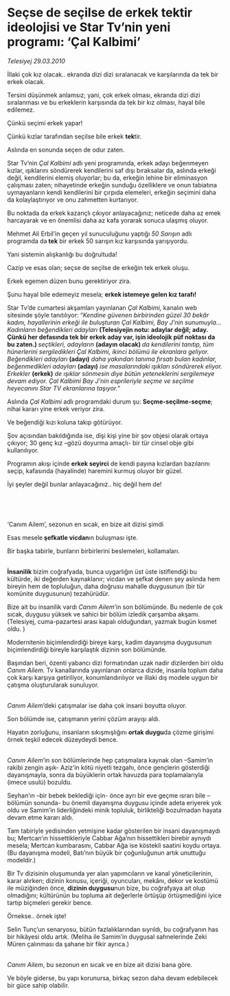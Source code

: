 # Seçse de seçilse de erkek tektir ideolojisi ve Star Tv’nin yeni programı: ‘Çal Kalbimi’

*Telesiyej 29.03.2010*

<div class="yazi"><p>İllaki çok kız olacak.. ekranda dizi dizi sıralanacak ve karşılarında da tek bir erkek olacak.</p>
<p>Tersini düşünmek anlamsız; yani, çok erkek olması, ekranda dizi dizi sıralanması ve bu erkeklerin karşısında da tek bir kız olması, hayal bile edilemez.</p>
<p>Çünkü seçimi erkek yapar!</p>
<p>Çünkü kızlar tarafından seçilse bile erkek <b>tek</b>tir. </p>
<p>Aslında en sonunda seçen de odur zaten. </p>
<p>Star Tv’nin <i>Çal Kalbimi</i> adlı yeni programında, erkek adayı beğenmeyen kızlar, ışıklarını söndürerek kendilerini saf dışı bıraksalar da, aslında erkeği değil, kendilerini elemiş oluyorlar; bu da, erkeğin lehine bir eliminasyon çalışması zaten; nihayetinde erkeğin sunduğu özelliklere ve onun tabiatına uymayanların kendi kendilerini bir çırpıda elemeleri, erkeğin seçimini daha da kolaylaştırıyor ve onu zahmetten kurtarıyor.</p>
<p>Bu noktada da erkek kazançlı çıkıyor anlayacağınız; neticede daha az emek harcayarak ve en önemlisi daha az kafa yorarak sonuca ulaşmış oluyor.</p>
<p>Mehmet Ali Erbil’in geçen yıl sunuculuğunu yaptığı <i>50 Sarışın</i> adlı programda da<b> tek</b> bir erkek 50 sarışın kız karşısında yarışıyordu.</p>
<p>Yani sistemin alışkanlığı bu doğrultuda!</p>
<p>Cazip ve esas olan; seçse de seçilse de erkeğin tek erkek oluşu.</p>
<p>Erkek egemen düzen bunu gerektiriyor zira. </p>
<p>Şunu hayal bile edemeyiz mesela; <b>erkek istemeye gelen kız tarafı!</b></p>
<p>Star Tv’de cumartesi akşamları yayınlanan <i>Çal Kalbimi,</i> kanalın web sitesinde şöyle tanıtılıyor: “<i>Kendine güvenen birbirinden güzel 30 bekâr kadını, hayallerinin erkeği ile buluşturan Çal Kalbimi, Bay J’nin sunumuyla… Kadınların beğendikleri adayları </i><b>(Telesiyejin notu: adaylar değil; aday. Çünkü her defasında tek bir erkek aday var, işin ideolojik püf noktası da bu zaten.) </b><i>seçtikleri, adayların </i><b>(adayın olacak) </b><i>da kendilerini tanıtıp, tüm hünerlerini sergiledikleri Çal Kalbimi, ikinci bölümü ile ekranlara geliyor. Beğendikleri adayları </i><b>(adayı)</b><i> daha yakından tanıma fırsatı bulan kadınlar, beğenmedikleri adayları</i> <b>(adayı)</b><i> ise masalarındaki ışıkları söndürerek eliyor. Erkekler</i> <b>(erkek)</b><i> de ışıklar sönmesin diye bütün yeteneklerini sergilemeye devam ediyor. Çal Kalbimi Bay J’nin esprileriyle seçme ve seçilme heyecanını Star TV ekranlarına taşıyor.</i>”<i></i></p>
<p>Aslında <i>Çal Kalbimi</i> adlı programdaki durum şu: <b>Seçme-seçilme-seçme</b>; nihai kararı yine erkek veriyor zira. </p>
<p>Ve beğendiği kızı koluna takıp götürüyor.</p>
<p>Şov açısından bakıldığında ise, dişi kişi yine bir şov objesi olarak ortaya çıkıyor; 30 genç kız –gözü doyurma amaçlı- bir tür cinsel obje gibi kullanılıyor. </p>
<p>Programın akışı içinde <b>erkek seyirci</b> de kendi payına kızlardan bazılarını seçip, kafasında (hayalinde) haremini kurmuş oluyor bir güzel.</p>
<p>İyi şeyler değil bunlar anlayacağınız.. hiç değil hem de!</p>
<p><b> <br/></b></p>
<p><b> </b></p>
‘Canım Ailem’, sezonun en sıcak, en bize ait dizisi şimdi

<p>Esas mesele<b> şefkatle vicdan</b>ın buluşması işte.</p>
<p>Bir başka tabirle, bunların birbirlerini beslemeleri, kollamaları.</p>
<p><b><br/>İnsanilik</b> bizim coğrafyada, bunca uygarlığın üst üste istiflendiği bu kültürde, iki değerden kaynaklanır; vicdan ve şefkat denen şey aslında hem bireyin hem de topluluğun, daha doğrusu mahalle duygusunun (bir tür komünite duygusunun) tezahürüdür. </p>
<p>Bize ait bu insanilik vardı<i> Canım Ailem</i>’in son bölümünde. Bu nedenle de çok sıcak, duygusu yüksek ve sahici bir bölüm izledik çarşamba akşamı. (Telesiyej, cuma-pazartesi arası kapalı olduğundan, yazmak bugün kısmet oldu. )</p>
<p>Modernitenin biçimlendirdiği bireye karşı, kadim dayanışma duygusunun biçimlendirdiği bireyle karşılaştık dizinin son bölümünde. </p>
<p>Başından beri, özenti yabancı dizi formatından uzak nadir dizilerden biri oldu <i>Canım Ailem.</i> Tv kanallarında yayınlanan onlarca dizide, insanla toplum daha çok karşı karşıya getiriliyor, konumlandırılıyor ve illaki dış modele uygun bir çatışma oluşturularak sunuluyor.<i></i></p>
<p><i><br/>Canım Ailem</i>’deki çatışmalar ise daha çok insani boyutta oluyor.</p>
<p>Son bölümde ise, çatışmanın yerini çözüm arayışı aldı. </p>
<p>Hayatın zorluğunu, insanların sıkışmışlığını <b>ortak duygu</b>da çözme girişimi örnek teşkil edecek düzeydeydi bence. </p>
<p><i><br/>Canım Ailem</i>’in son bölümlerinde hep çatışmalara kaynak olan –Samim’in rakibi zengin aşık- Aziz’in kötü niyetli tezgahı, önce gençlerin gösterdiği dayanışmayla, sonra da büyüklerin ortak havuzda para toplamalarıyla (imece usulü) bozuldu. </p>
<p>Seyhan’ın –bir bebek beklediği için- önce ayrı bir eve geçme ısrarı bile –bölümün sonunda- bu önemli dayanışma duygusu içinde adeta eriyerek yok oldu ve Samim’in liderliğindeki minik topluluk, birlikteliği bozulmadan hayata devam etme kararı aldı.</p>
<p>Tam tabiriyle yedisinden yetmişine kadar gösterilen bir insani dayanışmaydı bu; Mertcan’ın hissettikleriyle Cabbar Ağa’nın hissettikleri birebir aynıydı mesela; Mertcan kumbarasını, Cabbar Ağa ise köstekli saatini koydu ortaya. (Bu dayanışma modeli, Batı’nın büyük bir çoğunluğunun artık unuttuğu modeldir.)</p>
<p>Bir Tv dizisinin oluşumunda yer alan yapımcıların ve kanal yöneticilerinin, karar alırken; dizinin konusu, içeriği, oyuncuları, mekânı, dekor ve kostümü ile müziğinden önce, <b>dizinin duygusu</b>nun bize, bu coğrafyaya ait olup olmadığını; kültürünün bu topluma ait değerlerle örtüşüp örtüşmediğini iyice tartıp biçmeleri gerekir bence. </p>
<p>Örnekse.. örnek işte! </p>
<p>Selin Tunç’un senaryosu, bütün fazlalıklarından sıyrıldı, bu coğrafyanın has bir hikâyesi oldu artık. (Meliha ile Samim’in duygusal sahnelerinde Zeki Müren çalınması da şahane bir fikir ayrıca.)</p>
<p><i><br/>Canım Ailem</i>, bu sezonun en sıcak ve en bize ait dizisi bana göre. </p>
<p>Ve böyle giderse, bu yapı korunursa, birkaç sezon daha devam edebilecek bir güce sahip olabilir.</p></div>
